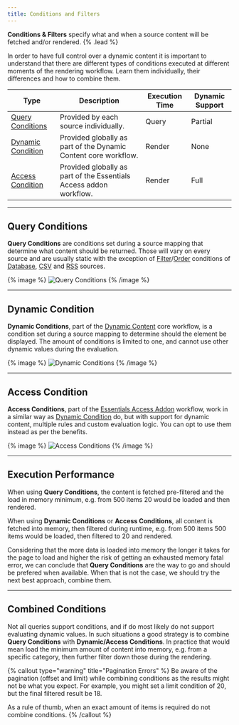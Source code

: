 ```yaml
---
title: Conditions and Filters
---
```


**Conditions & Filters** specify what and when a source content will be fetched and/or rendered. {% .lead %}

In order to have full control over a dynamic content it is important to understand that there are different types of conditions executed at different moments of the rendering workflow. Learn them individually, their differences and how to combine them.

| Type | Description | Execution Time | Dynamic Support |
| ---- | ----------- | -------------- | --------------- |
| [Query Conditions](#query-conditions) | Provided by each source individually. | Query | Partial |
| [Dynamic Condition](#dynamic-condition) | Provided globally as part of the Dynamic Content core workflow. | Render | None |
| [Access Condition](#access-condition) | Provided globally as part of the Essentials Access addon workflow. | Render | Full |

---

## Query Conditions

**Query Conditions** are conditions set during a source mapping that determine what content should be returned. Those will vary on every source and are usually static with the exception of [Filter](./query-conditions#filter-conditions)/[Order](./query-conditions#order-conditions) conditions of [Database](providers/database), [CSV](providers/csv) and [RSS](providers/rss) sources.

{% image %}
![Query Conditions](/assets/ytp/sources/query-conditions.webp)
{% /image %}

---

## Dynamic Condition

**Dynamic Conditions**, part of the [Dynamic Content](https://yootheme.com/support/yootheme-pro/joomla/dynamic-content#dynamic-conditions) core workflow, is a condition set during a source mapping to determine should the element be displayed. The amount of conditions is limited to one, and cannot use other dynamic values during the evaluation.

{% image %}
![Dynamic Conditions](/assets/ytp/sources/dynamic-conditions.webp)
{% /image %}

---

## Access Condition

**Access Conditions**, part of the [Essentials Access Addon](../access/) workflow, work in a similar way as [Dynamic Condition](#dynamic-condition) do, but with support for dynamic content, multiple rules and custom evaluation logic. You can opt to use them instead as per the benefits.

{% image %}
![Access Conditions](/assets/ytp/sources/access-conditions.webp)
{% /image %}

---

## Execution Performance

When using **Query Conditions**, the content is fetched pre-filtered and the load in memory minimum, e.g. from 500 items 20 would be loaded and then rendered.

When using **Dynamic Conditions**  or **Access Conditions**, all content is fetched into memory, then filtered during runtime, e.g. from 500 items 500 items would be loaded, then filtered to 20 and rendered.

Considering that the more data is loaded into memory the longer it takes for the page to load and higher the risk of getting an exhausted memory fatal error, we can conclude that **Query Conditions** are the way to go and should be prefered when available. When that is not the case, we should try the next best approach, combine them.

---

## Combined Conditions

Not all queries support conditions, and if do most likely do not support evaluating dynamic values. In such situations a good strategy is to combine **Query Conditions** with **Dynamic/Access Conditions**. In practice that would mean load the minimum amount of content into memory, e.g. from a specific category, then further filter down those during the rendering.

{% callout type="warning" title="Pagination Errors" %}
Be aware of the pagination (offset and limit) while combining conditions as the results might not be what you expect. For example, you might set a limit condition of 20, but the final filtered result be 18.

As a rule of thumb, when an exact amount of items is required do not combine conditions.
{% /callout %}
